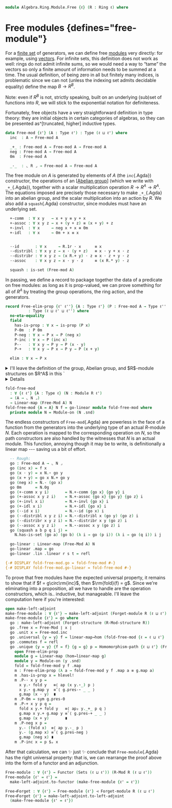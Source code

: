 <!--
```agda
open import Algebra.Ring.Commutative
open import Algebra.Ring.Module
open import Algebra.Group.Ab
open import Algebra.Prelude
open import Algebra.Group
open import Algebra.Ring

open import Data.Fin.Product
open import Data.Fin.Base

import Algebra.Ring.Module.Multilinear
```
-->

```agda
module Algebra.Ring.Module.Free {ℓ} (R : Ring ℓ) where
```

# Free modules {defines="free-module"}

For a [finite set] of generators, we can define free [modules] very
directly: for example, using [vectors]. For infinite sets, this
definition does not work as well: rings do not admit infinite sums, so
we would need a way to “tame” the vectors so only a finite amount of
information needs to be summed at a time. The usual definition, of being
zero in all but finitely many indices, is problematic since we can not
(unless the indexing set admits decidable equality) define the map $B
\to R^B$.

Note: even if $R^B$ is not, strictly speaking, built on an underlying
(sub)set of functions into $R$, we will stick to the exponential
notation for definiteness.

[vectors]: Algebra.Ring.Module.Vec.html
[finite set]: Data.Fin.Finite.html
[modules]: Algebra.Ring.Module.html

<!--
```agda
private module R = Ring-on (R .snd)

infixr 30 _·_
infixl 25 _+_
```
-->

Fortunately, free objects have a very straightforward definition in type
theory: they are initial objects in certain categories of algebras, so
they can be presented as^[truncated, higher] inductive types.

```agda
data Free-mod {ℓ'} (A : Type ℓ') : Type (ℓ ⊔ ℓ') where
  inc  : A → Free-mod A

  _+_ : Free-mod A → Free-mod A → Free-mod A
  neg : Free-mod A → Free-mod A
  0m  : Free-mod A

  _·_  : ⌞ R ⌟ → Free-mod A → Free-mod A
```

The free module on $A$ is generated by elements of $A$ (the
`inc`{.Agda}) constructor, the operations of an [[Abelian group]] (which
we write with `_+_`{.Agda}), together with a scalar multiplication
operation $R \to R^A \to R^A$. The equations imposed are precisely those
necessary to make `_+_`{.Agda} into an abelian group, and the scalar
multiplication into an action by $R$. We also add a `squash`{.Agda}
constructor, since modules must have an underlying set.

[Abelian group]: Algebra.Group.Ab.html

```agda
  +-comm  : ∀ x y   → x + y ≡ y + x
  +-assoc : ∀ x y z → x + (y + z) ≡ (x + y) + z
  +-invl  : ∀ x     → neg x + x ≡ 0m
  +-idl   : ∀ x     → 0m + x ≡ x


  ·-id       : ∀ x     → R.1r · x      ≡ x
  ·-distribl : ∀ x y z → x · (y + z)   ≡ x · y + x · z
  ·-distribr : ∀ x y z → (x R.+ y) · z ≡ x · z + y · z
  ·-assoc    : ∀ x y z → x · y · z     ≡ (x R.* y) · z

  squash : is-set (Free-mod A)
```

In passing, we define a record to package together the data of a
predicate on free modules: as long as it is prop-valued, we can prove
something for all of $R^A$ by treating the group operations, the ring
action, and the generators.

```agda
record Free-elim-prop {ℓ' ℓ''} {A : Type ℓ'} (P : Free-mod A → Type ℓ'')
          : Type (ℓ ⊔ ℓ' ⊔ ℓ'') where
  no-eta-equality
  field
    has-is-prop : ∀ x → is-prop (P x)
    P-0m  : P 0m
    P-neg : ∀ x → P x → P (neg x)
    P-inc : ∀ x → P (inc x)
    P-·   : ∀ x y → P y → P (x · y)
    P-+   : ∀ x y → P x → P y → P (x + y)

  elim : ∀ x → P x
```

<!--
```agda
  elim (inc x) = P-inc x
  elim (x · y) = P-· x y (elim y)
  elim (x + y) = P-+ x y (elim x) (elim y)
  elim (neg x) = P-neg x (elim x)
  elim 0m = P-0m
  elim (+-comm x y i) =
    is-prop→pathp (λ j → has-is-prop (+-comm x y j))
      (P-+ x y (elim x) (elim y)) (P-+ y x (elim y) (elim x)) i
  elim (+-assoc x y z i) =
    is-prop→pathp (λ j → has-is-prop (+-assoc x y z j))
      (P-+ _ _ (elim x) (P-+ _ _ (elim y) (elim z)))
      (P-+ _ _ (P-+ _ _ (elim x) (elim y)) (elim z)) i
  elim (+-invl x i) =
    is-prop→pathp (λ j → has-is-prop (+-invl x j))
      (P-+ _ _ (P-neg _ (elim x)) (elim x)) P-0m i
  elim (+-idl x i) =
    is-prop→pathp (λ j → has-is-prop (+-idl x j))
      (P-+ _ _ P-0m (elim x)) (elim x) i
  elim (·-id x i)  =
    is-prop→pathp (λ j → has-is-prop (·-id x j))
      (P-· R.1r _ (elim x)) (elim x) i
  elim (·-distribl x y z i) =
    is-prop→pathp (λ j → has-is-prop (·-distribl x y z j))
      (P-· x _ (P-+ _ _ (elim y) (elim z)))
      (P-+ _ _ (P-· x _ (elim y)) (P-· x _ (elim z))) i
  elim (·-distribr x y z i) =
    is-prop→pathp (λ j → has-is-prop (·-distribr x y z j ))
      (P-· (x R.+ y) _ (elim z))
      (P-+ _ _ (P-· x _ (elim z)) (P-· y _ (elim z))) i
  elim (·-assoc x y z i) =
    is-prop→pathp (λ j → has-is-prop (·-assoc x y z j))
      (P-· x (y · z) (P-· y _ (elim z)))
      (P-· (x R.* y) z (elim z)) i
  elim (squash x y p q i j) =
    is-prop→squarep (λ i j → has-is-prop (squash x y p q i j))
      (λ _ → elim x) (λ j → elim (p j)) (λ j → elim (q j)) (λ _ → elim y) i j
```
-->

<details>
<summary>I'll leave the definition of the group, Abelian group, and
$R$-module structures on $R^A$ in this `<details>`{.html} tag, since
they're not particularly interesting. For every operation _and_ law, we
simply use the corresponding constructors.</summary>

```agda
open Module-on hiding (_+_)
open make-module hiding (_+_)

Module-on-free-mod
  : ∀ {ℓ'} (A : Type ℓ')
  → Module-on R (Free-mod A)
Module-on-free-mod A = to-module-on mk module Module-on-free-mod where
  mk : make-module R (Free-mod A)
  mk .has-is-set = squash
  mk .make-module._+_ = _+_
  mk .inv = neg
  mk .0g = 0m
  mk .make-module.+-assoc = Free-mod.+-assoc
  mk .make-module.+-invl = Free-mod.+-invl
  mk .make-module.+-idl = Free-mod.+-idl
  mk .make-module.+-comm = Free-mod.+-comm
  mk ._⋆_ = _·_
  mk .⋆-distribl = Free-mod.·-distribl
  mk .⋆-distribr = Free-mod.·-distribr
  mk .⋆-assoc x y z = Free-mod.·-assoc x y z
  mk .⋆-id = Free-mod.·-id

Free-Mod : ∀ {ℓ'} → Type ℓ' → Module R (ℓ ⊔ ℓ')
Free-Mod T = to-module (Module-on-free-mod.mk T)

open Functor
```

</details>

```agda
fold-free-mod
  : ∀ {ℓ ℓ'} {A : Type ℓ} (N : Module R ℓ')
  → (A → ⌞ N ⌟)
  → Linear-map (Free-Mod A) N
fold-free-mod {A = A} N f = go-linear module fold-free-mod where
  private module N = Module-on (N .snd)
```

The endless constructors of `Free-mod`{.Agda} are powerless in the face
of a function from the generators into the underlying type of an actual
$R$-module $N$. Each operation is mapped to the corresponding operation
on $N$, so the path constructors are also handled by the witnesses that
$N$ is an actual module. This function, annoying though it may be to
write, is definitionally a linear map --- saving us a bit of effort.

```agda
  -- Rough:
  go : Free-mod A → ⌞ N ⌟
  go (inc x) = f x
  go (x · y) = x N.⋆ go y
  go (x + y) = go x N.+ go y
  go (neg x) = N.- (go x)
  go 0m      = N.0g
  go (+-comm x y i)       = N.+-comm {go x} {go y} i
  go (+-assoc x y z i)    = N.+-assoc {go x} {go y} {go z} i
  go (+-invl x i)         = N.+-invl {go x} i
  go (+-idl x i)          = N.+-idl {go x} i
  go (·-id x i)           = N.⋆-id (go x) i
  go (·-distribl x y z i) = N.⋆-distribl x (go y) (go z) i
  go (·-distribr x y z i) = N.⋆-distribr x y (go z) i
  go (·-assoc x y z i)    = N.⋆-assoc x y (go z) i
  go (squash a b p q i j) =
    N.has-is-set (go a) (go b) (λ i → go (p i)) (λ i → go (q i)) i j

  go-linear : Linear-map (Free-Mod A) N
  go-linear .map = go
  go-linear .lin .linear r s t = refl

{-# DISPLAY fold-free-mod.go = fold-free-mod #-}
{-# DISPLAY fold-free-mod.go-linear = fold-free-mod #-}
```

To prove that free modules have the expected universal property, it
remains to show that if $f = g\circ\rm{inc}$, then $\rm{fold}(f) = g$.
Since we're eliminating into a proposition, all we have to handle are
the operation constructors, which is.. inductive, but manageable. I'll
leave the computation here if you're interested:

```agda
open make-left-adjoint
make-free-module : ∀ {ℓ'} → make-left-adjoint (Forget-module R (ℓ ⊔ ℓ'))
make-free-module {ℓ'} = go where
  go : make-left-adjoint (Forget-structure (R-Mod-structure R))
  go .free x = Free-Mod ∣ x ∣
  go .unit x = Free-mod.inc
  go .universal {y = y} f = linear-map→hom (fold-free-mod {ℓ = ℓ ⊔ ℓ'} y f)
  go .commutes f = refl
  go .unique {y = y} {f = f} {g = g} p = Homomorphism-path {ℓ ⊔ ℓ'} (Free-elim-prop.elim m) where
    open Free-elim-prop
    module g = Linear-map (hom→linear-map g)
    module y = Module-on (y .snd)
    fold = fold-free-mod y f .map
    m : Free-elim-prop (λ a → fold-free-mod y f .map a ≡ g.map a)
    m .has-is-prop x = hlevel!
    m .P-· x y p =
      x y.⋆ fold y   ≡⟨ ap (x y.⋆_) p ⟩
      x y.⋆ g.map y  ≡˘⟨ g.pres-⋆ _ _ ⟩
      g.map (x · y)  ∎
    m .P-0m = sym g.pres-0
    m .P-+ x y p q =
      fold x y.+ fold y   ≡⟨ ap₂ y._+_ p q ⟩
      g.map x y.+ g.map y ≡˘⟨ g.pres-+ _ _ ⟩
      g.map (x + y)       ∎
    m .P-neg x p =
      y.- (fold x)  ≡⟨ ap y.-_ p ⟩
      y.- (g.map x) ≡˘⟨ g.pres-neg ⟩
      g.map (neg x) ∎
    m .P-inc x = p $ₚ x
```

After that calculation, we can ✨ just ✨ conclude that
`Free-module`{.Agda} has the right universal property: that is, we can
rearrange the proof above into the form of a functor and an adjunction.

```agda
Free-module : ∀ {ℓ'} → Functor (Sets (ℓ ⊔ ℓ')) (R-Mod R (ℓ ⊔ ℓ'))
Free-module {ℓ' = ℓ'} =
  make-left-adjoint.to-functor (make-free-module {ℓ' = ℓ'})

Free⊣Forget : ∀ {ℓ'} → Free-module {ℓ'} ⊣ Forget-module R (ℓ ⊔ ℓ')
Free⊣Forget {ℓ'} = make-left-adjoint.to-left-adjoint
  (make-free-module {ℓ' = ℓ'})
```

<!--
```agda
open Free-elim-prop

equal-on-basis
  : ∀ {ℓb ℓg} {T : Type ℓb} (M : Module R ℓg)
  → {f g : Linear-map (Free-Mod T) M}
  → ((x : T) → f .map (inc x) ≡ g .map (inc x))
  → f ≡ g
equal-on-basis M {f} {g} p =
  Linear-map-path $ Free-elim-prop.elim λ where
    .has-is-prop x → M .fst .is-tr _ _
    .P-0m        → f.pres-0 ∙ sym g.pres-0
    .P-neg x α   → f.pres-neg ·· ap M.-_ α ·· sym g.pres-neg
    .P-inc       → p
    .P-· x y α   → f.pres-⋆ _ _ ·· ap (x M.⋆_) α ·· sym (g.pres-⋆ _ _)
    .P-+ x y α β → f.pres-+ _ _ ·· ap₂ M._+_ α β ·· sym (g.pres-+ _ _)
  where
    module f = Linear-map f
    module g = Linear-map g
    module M = Module-on (M .snd)

equal-on-basis'
  : ∀ {ℓb ℓg} {T : Type ℓb} {G : Type ℓg} (M : Module-on R G)
  → (let module M = Module-on M)
  → {f : Free-mod T → G}
  → (∀ r x y → f (r · x + y) ≡ r M.⋆ f x M.+ f y)
  → {g : Free-mod T → G}
  → (∀ r x y → g (r · x + y) ≡ r M.⋆ g x M.+ g y)
  → ((x : T) → f (inc x) ≡ g (inc x))
  → f ≡ g
equal-on-basis' M l1 l2 p = ap map $
  equal-on-basis (el _ (Module-on.has-is-set M) , M)
    {f = record { lin = record { linear = l1 } }}
    {g = record { lin = record { linear = l2 } }}
    p

module _ (cring : is-commutative-ring R) where
  open Algebra.Ring.Module.Multilinear R cring

  multilinear-extension
    : ∀ {n} {ℓₙ}
      {ℓₘ : Fin (suc n) → Level} {Ms : (i : Fin (suc n)) → Type (ℓₘ i)} {N : Module R ℓₙ}
    → (f : Arrᶠ Ms ⌞ N ⌟)
    → Multilinear-map (suc n) (λ i → Free-Mod (Ms i)) N
  multilinear-extension {zero} {N = N} f = 1-linear-map (fold-free-mod N f)
  multilinear-extension {suc n} f = Uncurry.from $
    fold-free-mod _ λ x → multilinear-extension (f x)

  multi-equal-on-bases
    : ∀ {n} {ℓₙ} {ℓₘ : Fin n → Level} {Ms : (i : Fin n) → Type (ℓₘ i)} {N : Module R ℓₙ}
    → {f g : Multilinear-map n (λ i → Free-Mod (Ms i)) N}
    → (∀ (as : Πᶠ Ms) → applyᶠ (f .map) (mapₚ (λ _ → inc) as) ≡ applyᶠ (g .map) (mapₚ (λ _ → inc) as))
    → f ≡ g
  multi-equal-on-bases {n = zero} p = Multilinear-map-path (p tt)
  multi-equal-on-bases {n = suc n} {f = f} {g} p =
    Uncurry.injective $ equal-on-basis _ λ x →
      multi-equal-on-bases λ as →
        p (x , as)
```
-->
